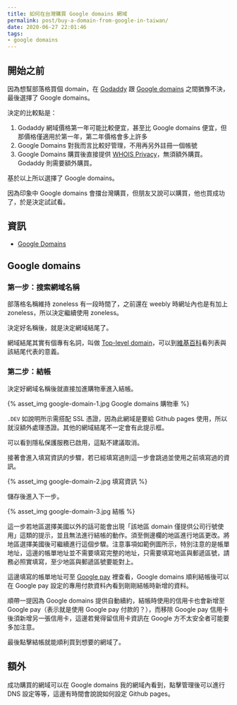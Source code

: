 ```yaml
---
title: 如何在台灣購買 Google domains 網域
permalink: post/buy-a-domain-from-google-in-taiwan/
date: 2020-06-27 22:01:46
tags:
- google domains
---
```


## 開始之前

因為想幫部落格買個 domain，在 [Godaddy](https://tw.godaddy.com/) 跟 [Google domains](https://domains.google.com/) 之間猶豫不決，最後選擇了 Google domains。

決定的比較點是：

1. Godaddy 網域價格第一年可能比較便宜，甚至比 Google domains 便宜，但那價格僅適用於第一年，第二年價格會多上許多
1. Google Domains 對我而言比較好管理，不用再另外註冊一個帳號
1. Google Domains 購買後直接提供 [WHOIS Privacy](https://en.wikipedia.org/wiki/Domain_privacy)，無須額外購買。Godaddy 則需要額外購買。

基於以上所以選擇了 Google domains。

因為印象中 Google domains 會擋台灣購買，但朋友又說可以購買，他也買成功了，於是決定試試看。

## 資訊

- [Google Domains](https://domains.google.com/)

## Google domains

### 第一步：搜索網域名稱

部落格名稱維持 zoneless 有一段時間了，之前還在 weebly 時網址內也是有加上 zoneless，所以決定繼續使用 zoneless。

決定好名稱後，就是決定網域結尾了。

網域結尾其實有個專有名詞，叫做 [Top-level domain](https://en.wikipedia.org/wiki/Top-level_domain)，可以到[維基百科](https://en.wikipedia.org/wiki/List_of_Internet_top-level_domains)看列表與該結尾代表的意義。

### 第二步：結帳

決定好網域名稱後就直接加進購物車進入結帳。

{% asset_img google-domain-1.jpg Google domains 購物車 %}

`.DEV` 如說明所示需搭配 SSL 憑證，因為此網域是要給 Github pages 使用，所以就沒額外處理憑證。其他的網域結尾不一定會有此提示框。

可以看到隱私保護服務已啟用，這點不建議取消。

接著會進入填寫資訊的步驟，若已經填寫過則這一步會跳過並使用之前填寫過的資訊。

{% asset_img google-domain-2.jpg 填寫資訊 %}

儲存後進入下一步。

{% asset_img google-domain-3.jpg 結帳 %}

這一步若地區選擇美國以外的話可能會出現「該地區 domain 僅提供公司行號使用」這類的提示，並且無法進行結帳的動作。須至側邊欄的地區進行地區更改。將地區選擇美國後可繼續進行這個步驟。注意事項如範例圖所示，特別注意的是帳單地址，這邊的帳單地址並不需要填寫完整的地址，只需要填寫地區與郵遞區號，請務必照實填寫，至少地區與郵遞區號要能對上。

這邊填寫的帳單地址可至 [Google pay](https://pay.google.com/gp/w/home/settings) 裡查看，Google domains 順利結帳後可以在 Google pay 設定的專用付款資料內看到剛剛結帳時新增的資料。

順帶一提因為 Google domains 提供自動續約，結帳時使用的信用卡也會新增至 Google pay（表示就是使用 Google pay 付款的？），而移除 Google pay 信用卡後須新增另一張信用卡，這邊若覺得留信用卡資訊在 Google 方不太安全者可能要多加注意。

最後點擊結帳就能順利買到想要的網域了。

## 額外

成功購買的網域可以在 Google domains 我的網域內看到，點擊管理後可以進行 DNS 設定等等，這邊有時間會說說如何設定 Github pages。
